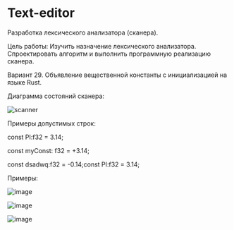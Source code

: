 # Text-editor

Разработка лексического анализатора (сканера).

Цель работы: Изучить назначение лексического анализатора. Спроектировать алгоритм и выполнить программную реализацию сканера.

Вариант 29. Объявление вещественной константы с инициализацией на языке Rust.



Диаграмма состояний сканера:

![scanner](https://github.com/ikarizxc/TextEditorMVC/assets/114616603/48cfe627-490c-48cf-953c-dfd0c3afd7e5)



Примеры допустимых строк:

const PI:f32 = 3.14;

const myConst: f32 = +3.14;

const dsadwq:f32 = -0.14;const PI:f32 = 3.14;



Примеры:

![image](https://github.com/ikarizxc/TextEditorMVC/assets/114616603/8fefeecc-a6fe-4c0f-8b09-9c8be4c09189)

![image](https://github.com/ikarizxc/TextEditorMVC/assets/114616603/77f0286f-4695-45e9-aa4d-ec2721252d29)

![image](https://github.com/ikarizxc/TextEditorMVC/assets/114616603/dd7e3783-68bd-41e6-a3fa-e2cad6b21c48)


